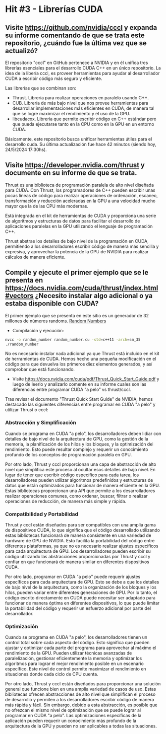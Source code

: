 # Hit #3 - Librerías CUDA

## Visite https://github.com/nvidia/cccl y expanda su informe comentando de que se trata este repositorio, ¿cuándo fue la última vez que se actualizó?

El repositorio "cccl" en GitHub pertenece a NVIDIA y en él unifica tres librerías esenciales para el desarrollo CUDA C++ en un único repositorio. La idea de la libería cccl, es proveer herramientas para ayudar al desarrollador CUDA a escribir código más seguro y eficiente.

Las librerías que se combinan son:

-   Thrust. Librería para realizar operaciones en paralelo usando C++.
-   CUB. Librería de más bajo nivel que nos provee herramientas para desarrollar implementaciones más eficientes en CUDA, de manera tal que se logre maximizar el rendimiento y el uso de la GPU.
-   libcudacxx. Librería que permite escribir código en C++ estándar pero que pueda ejecutarse tanto en la CPU como en la GPU en un entorno CUDA.

Básicamente, este repositorio busca unificar herramientas útiles para el desarrollo cuda. Su última actualización fue hace 42 minutos (siendo hoy, 24/5/2024 17:30hs).

## Visite https://developer.nvidia.com/thrust y documente en su informe de que se trata.

Thrust es una biblioteca de programación paralela de alto nivel diseñada para CUDA. Con Thrust, los programadores de C++ pueden escribir unas pocas líneas de código para realizar operaciones de ordenación, escaneo, transformación y reducción aceleradas en la GPU a una velocidad mucho mayor que la de las CPU más modernas.

Está integrada en el kit de herramientas de CUDA y proporciona una serie de algoritmos y estructuras de datos para facilitar el desarrollo de aplicaciones paralelas en la GPU utilizando el lenguaje de programación C++.

Thrust abstrae los detalles de bajo nivel de la programación en CUDA, permitiendo a los desarrolladores escribir código de manera más sencilla y expresiva, y aprovechar la potencia de la GPU de NVIDIA para realizar cálculos de manera eficiente.

## Compile y ejecute el primer ejemplo que se le presenta en https://docs.nvidia.com/cuda/thrust/index.html#vectors ¿Necesito instalar algo adicional o ya estaba disponible con CUDA?

El primer ejemplo que se presenta en este sitio es un generador de 32 millones de números randoms.
[Random Numbers](random_numbers.cu)

-   Compilación y ejecución:

```sh
nvcc -o random_number random_number.cu -std=c++11 -arch=sm_35
./random_number
```

No es necesario instalar nada adicional ya que Thrust está incluido en el kit de herramientas de CUDA.
Hemos hecho una pequeña modificación en el código para que devuelva los primeros diez elementos generados, y así comprobar que está funcionando.

-   Visite https://docs.nvidia.com/cuda/pdf/Thrust_Quick_Start_Guide.pdf y luego de leerlo y analizarlo comente en su informe cuales son las diferencias entre programar CUDA “a pelo” vs thrust/cccl.

Tras revisar el documento "Thrust Quick Start Guide" de NVIDIA, hemos destacado las siguientes diferencias entre programar en CUDA "a pelo" y utilizar Thrust o cccl:

### Abstracción y Simplificación

Cuando se programa en CUDA "a pelo", los desarrolladores deben lidiar con detalles de bajo nivel de la arquitectura de GPU, como la gestión de la memoria, la planificación de los hilos y los bloques, y la optimización del rendimiento. Esto puede resultar complejo y requerir un conocimiento profundo de los conceptos de programación paralela en GPU.

Por otro lado, Thrust y cccl proporcionan una capa de abstracción de alto nivel que simplifica este proceso al ocultar esos detalles de bajo nivel. En lugar de tener que escribir código específico para cada tarea, los desarrolladores pueden utilizar algoritmos predefinidos y estructuras de datos que están optimizados para funcionar de manera eficiente en la GPU. Estas bibliotecas proporcionan una API que permite a los desarrolladores realizar operaciones comunes, como ordenar, buscar, filtrar o realizar operaciones de reducción, de manera más simple y rápida.

### Compatibilidad y Portabilidad

Thrust y cccl están diseñados para ser compatibles con una amplia gama de dispositivos CUDA, lo que significa que el código desarrollado utilizando estas bibliotecas funcionará de manera consistente en una variedad de hardware de GPU de NVIDIA. Esto facilita la portabilidad del código entre diferentes plataformas, ya que no es necesario realizar ajustes específicos para cada arquitectura de GPU. Los desarrolladores pueden escribir su código utilizando las abstracciones proporcionadas por Thrust y cccl y confiar en que funcionará de manera similar en diferentes dispositivos CUDA.

Por otro lado, programar en CUDA "a pelo" puede requerir ajustes específicos para cada arquitectura de GPU. Esto se debe a que los detalles de bajo nivel de la arquitectura, como la organización de los bloques y los hilos, pueden variar entre diferentes generaciones de GPU. Por lo tanto, el código escrito directamente en CUDA puede necesitar ser adaptado para funcionar de manera óptima en diferentes dispositivos, lo que puede limitar la portabilidad del código y requerir un esfuerzo adicional por parte del desarrollador.

### Optimización

Cuando se programa en CUDA "a pelo", los desarrolladores tienen un control total sobre cada aspecto del código. Esto significa que pueden ajustar y optimizar cada parte del programa para aprovechar al máximo el rendimiento de la GPU. Pueden utilizar técnicas avanzadas de paralelización, gestionar eficientemente la memoria y optimizar los algoritmos para lograr el mejor rendimiento posible en un escenario específico. Este nivel de control permite maximizar el rendimiento en situaciones donde cada ciclo de CPU cuenta.

Por otro lado, Thrust y cccl están diseñados para proporcionar una solución general que funcione bien en una amplia variedad de casos de uso. Estas bibliotecas ofrecen abstracciones de alto nivel que simplifican el proceso de desarrollo y permiten a los desarrolladores escribir código de manera más rápida y fácil. Sin embargo, debido a esta abstracción, es posible que no ofrezcan el mismo nivel de optimización que se puede lograr al programar en CUDA "a pelo". Las optimizaciones específicas de la aplicación pueden requerir un conocimiento más profundo de la arquitectura de la GPU y pueden no ser aplicables a todas las situaciones.
